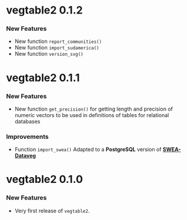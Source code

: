 vegtable2 0.1.2
===============

### New Features
* New function `report_communities()`
* New function `import_sudamerica()`
* New function `version_svg()`

vegtable2 0.1.1
===============

### New Features

* New function `get_precision()` for getting length and precision of numeric vectors to be used in definitions of tables for relational databases

### Improvements

* Function `import_swea()` Adapted to a **PostgreSQL** version of [**SWEA-Dataveg**](http://www.givd.info/ID/AF-00-006)

vegtable2 0.1.0
===============

### New Features

* Very first release of `vegtable2`.

